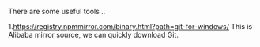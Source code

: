 There are some useful tools ..

1.https://registry.npmmirror.com/binary.html?path=git-for-windows/
This is Alibaba mirror source, we can quickly download Git.
